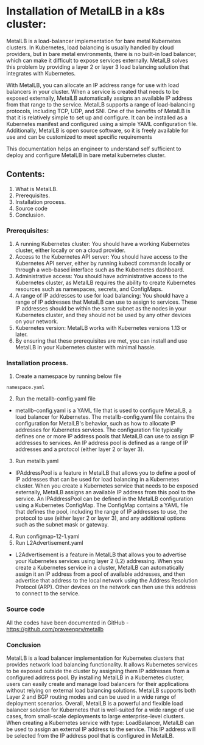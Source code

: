 # Installation of MetalLB in a k8s cluster:
MetalLB is a load-balancer implementation for bare metal Kubernetes clusters. In Kubernetes, load balancing is usually handled by cloud providers, but in bare metal environments, there is no built-in load balancer, which can make it difficult to expose services externally. MetalLB solves this problem by providing a layer 2 or layer 3 load balancing solution that integrates with Kubernetes.

With MetalLB, you can allocate an IP address range for use with load balancers in your cluster. When a service is created that needs to be exposed externally, MetalLB automatically assigns an available IP address from that range to the service. MetalLB supports a range of load-balancing protocols, including TCP, UDP, and SNI.
One of the benefits of MetalLB is that it is relatively simple to set up and configure. It can be installed as a Kubernetes manifest and configured using a simple YAML configuration file. Additionally, MetalLB is open source software, so it is freely available for use and can be customized to meet specific requirements

This documentation helps an engineer to understand self sufficient to deploy and configure MetalLB in bare metal kubernetes cluster.

## Contents:
1.	What is MetalLB.
2.	Prerequisites.
3.	Installation process.
4.	Source code
5.	Conclusion.


### Prerequisites:
1.	A running Kubernetes cluster: You should have a working Kubernetes cluster, either locally or on a cloud provider.
2.	Access to the Kubernetes API server: You should have access to the Kubernetes API server, either by running kubectl commands locally or through a web-based interface such as the Kubernetes dashboard.
3.	Administrative access: You should have administrative access to the Kubernetes cluster, as MetalLB requires the ability to create Kubernetes resources such as namespaces, secrets, and ConfigMaps.
4.	A range of IP addresses to use for load balancing: You should have a range of IP addresses that MetalLB can use to assign to services. These IP addresses should be within the same subnet as the nodes in your Kubernetes cluster, and they should not be used by any other devices on your network.
5.	Kubernetes version: MetalLB works with Kubernetes versions 1.13 or later.
6.	By ensuring that these prerequisites are met, you can install and use MetalLB in your Kubernetes cluster with minimal hassle.

### Installation process.
1.	Create a namespace by running below file
```
namespace.yaml
```
2.	Run the metallb-config.yaml file
* metallb-config.yaml is a YAML file that is used to configure MetalLB, a load balancer for Kubernetes. The metallb-config.yaml file contains the configuration for MetalLB's behavior, such as how to allocate IP addresses for Kubernetes services. The configuration file typically defines one or more IP address pools that MetalLB can use to assign IP addresses to services. An IP address pool is defined as a range of IP addresses and a protocol (either layer 2 or layer 3).
3.	Run metallb.yaml
* IPAddressPool is a feature in MetalLB that allows you to define a pool of IP addresses that can be used for load balancing in a Kubernetes cluster. When you create a Kubernetes service that needs to be exposed externally, MetalLB assigns an available IP address from this pool to the service. An IPAddressPool can be defined in the MetalLB configuration using a Kubernetes ConfigMap. The ConfigMap contains a YAML file that defines the pool, including the range of IP addresses to use, the protocol to use (either layer 2 or layer 3), and any additional options such as the subnet mask or gateway.
4.	Run configmap-12-1.yaml
5.	Run L2Advertisement.yaml
* L2Advertisement is a feature in MetalLB that allows you to advertise your Kubernetes services using layer 2 (L2) addressing. When you create a Kubernetes service in a cluster, MetalLB can automatically assign it an IP address from a pool of available addresses, and then advertise that address to the local network using the Address Resolution Protocol (ARP). Other devices on the network can then use this address to connect to the service.

### Source code
All the codes have been documented in GitHub - https://github.com/praveenprv/metallb

### Conclusion
MetalLB is a load balancer implementation for Kubernetes clusters that provides network load balancing functionality. It allows Kubernetes services to be exposed outside the cluster by assigning them IP addresses from a configured address pool. By installing MetalLB in a Kubernetes cluster, users can easily create and manage load balancers for their applications without relying on external load balancing solutions. MetalLB supports both Layer 2 and BGP routing modes and can be used in a wide range of deployment scenarios. Overall, MetalLB is a powerful and flexible load balancer solution for Kubernetes that is well-suited for a wide range of use cases, from small-scale deployments to large enterprise-level clusters. When creating a Kubernetes service with type: LoadBalancer, MetalLB can be used to assign an external IP address to the service. This IP address will be selected from the IP address pool that is configured in MetalLB.

